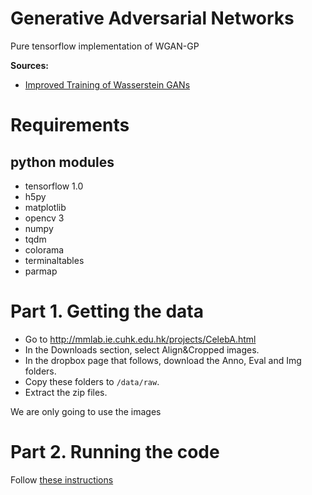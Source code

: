 # Generative Adversarial Networks

Pure tensorflow implementation of WGAN-GP

**Sources:**

- [Improved Training of Wasserstein GANs](https://arxiv.org/abs/1704.00028)

# Requirements

## python modules

- tensorflow 1.0
- h5py
- matplotlib
- opencv 3
- numpy
- tqdm
- colorama
- terminaltables
- parmap

# Part 1. Getting the data

- Go to http://mmlab.ie.cuhk.edu.hk/projects/CelebA.html
- In the Downloads section, select Align&Cropped images.
- In the dropbox page that follows, download the Anno, Eval and Img folders.
- Copy these folders to `/data/raw`.
- Extract the zip files.

We are only going to use the images

# Part 2. Running the code

Follow [these instructions](https://github.com/tdeboissiere/DeepLearningImplementations/tree/master/WGAN-GP/src/model)

